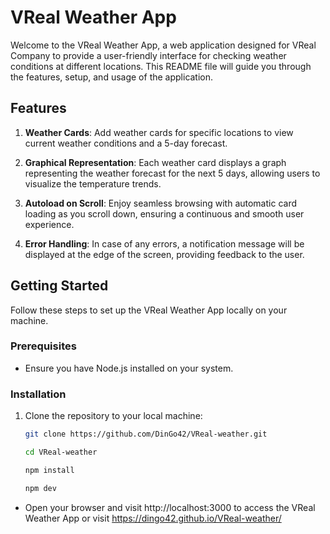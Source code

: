 # VReal Weather App

Welcome to the VReal Weather App, a web application designed for VReal Company to provide a user-friendly interface for checking weather conditions at different locations. This README file will guide you through the features, setup, and usage of the application.

## Features

1. **Weather Cards**: Add weather cards for specific locations to view current weather conditions and a 5-day forecast.

2. **Graphical Representation**: Each weather card displays a graph representing the weather forecast for the next 5 days, allowing users to visualize the temperature trends.

3. **Autoload on Scroll**: Enjoy seamless browsing with automatic card loading as you scroll down, ensuring a continuous and smooth user experience.

4. **Error Handling**: In case of any errors, a notification message will be displayed at the edge of the screen, providing feedback to the user.

## Getting Started

Follow these steps to set up the VReal Weather App locally on your machine.

### Prerequisites

- Ensure you have Node.js installed on your system.

### Installation

1. Clone the repository to your local machine:

   ```bash
   git clone https://github.com/DinGo42/VReal-weather.git

   cd VReal-weather

   npm install

   npm dev
   ```

- Open your browser and visit http://localhost:3000 to access the VReal Weather App or visit https://dingo42.github.io/VReal-weather/
